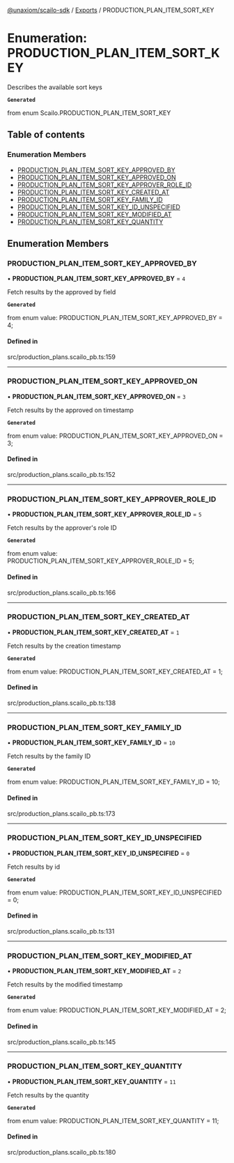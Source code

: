 [@unaxiom/scailo-sdk](../README.md) / [Exports](../modules.md) / PRODUCTION\_PLAN\_ITEM\_SORT\_KEY

# Enumeration: PRODUCTION\_PLAN\_ITEM\_SORT\_KEY

Describes the available sort keys

**`Generated`**

from enum Scailo.PRODUCTION_PLAN_ITEM_SORT_KEY

## Table of contents

### Enumeration Members

- [PRODUCTION\_PLAN\_ITEM\_SORT\_KEY\_APPROVED\_BY](PRODUCTION_PLAN_ITEM_SORT_KEY.md#production_plan_item_sort_key_approved_by)
- [PRODUCTION\_PLAN\_ITEM\_SORT\_KEY\_APPROVED\_ON](PRODUCTION_PLAN_ITEM_SORT_KEY.md#production_plan_item_sort_key_approved_on)
- [PRODUCTION\_PLAN\_ITEM\_SORT\_KEY\_APPROVER\_ROLE\_ID](PRODUCTION_PLAN_ITEM_SORT_KEY.md#production_plan_item_sort_key_approver_role_id)
- [PRODUCTION\_PLAN\_ITEM\_SORT\_KEY\_CREATED\_AT](PRODUCTION_PLAN_ITEM_SORT_KEY.md#production_plan_item_sort_key_created_at)
- [PRODUCTION\_PLAN\_ITEM\_SORT\_KEY\_FAMILY\_ID](PRODUCTION_PLAN_ITEM_SORT_KEY.md#production_plan_item_sort_key_family_id)
- [PRODUCTION\_PLAN\_ITEM\_SORT\_KEY\_ID\_UNSPECIFIED](PRODUCTION_PLAN_ITEM_SORT_KEY.md#production_plan_item_sort_key_id_unspecified)
- [PRODUCTION\_PLAN\_ITEM\_SORT\_KEY\_MODIFIED\_AT](PRODUCTION_PLAN_ITEM_SORT_KEY.md#production_plan_item_sort_key_modified_at)
- [PRODUCTION\_PLAN\_ITEM\_SORT\_KEY\_QUANTITY](PRODUCTION_PLAN_ITEM_SORT_KEY.md#production_plan_item_sort_key_quantity)

## Enumeration Members

### PRODUCTION\_PLAN\_ITEM\_SORT\_KEY\_APPROVED\_BY

• **PRODUCTION\_PLAN\_ITEM\_SORT\_KEY\_APPROVED\_BY** = ``4``

Fetch results by the approved by field

**`Generated`**

from enum value: PRODUCTION_PLAN_ITEM_SORT_KEY_APPROVED_BY = 4;

#### Defined in

src/production_plans.scailo_pb.ts:159

___

### PRODUCTION\_PLAN\_ITEM\_SORT\_KEY\_APPROVED\_ON

• **PRODUCTION\_PLAN\_ITEM\_SORT\_KEY\_APPROVED\_ON** = ``3``

Fetch results by the approved on timestamp

**`Generated`**

from enum value: PRODUCTION_PLAN_ITEM_SORT_KEY_APPROVED_ON = 3;

#### Defined in

src/production_plans.scailo_pb.ts:152

___

### PRODUCTION\_PLAN\_ITEM\_SORT\_KEY\_APPROVER\_ROLE\_ID

• **PRODUCTION\_PLAN\_ITEM\_SORT\_KEY\_APPROVER\_ROLE\_ID** = ``5``

Fetch results by the approver's role ID

**`Generated`**

from enum value: PRODUCTION_PLAN_ITEM_SORT_KEY_APPROVER_ROLE_ID = 5;

#### Defined in

src/production_plans.scailo_pb.ts:166

___

### PRODUCTION\_PLAN\_ITEM\_SORT\_KEY\_CREATED\_AT

• **PRODUCTION\_PLAN\_ITEM\_SORT\_KEY\_CREATED\_AT** = ``1``

Fetch results by the creation timestamp

**`Generated`**

from enum value: PRODUCTION_PLAN_ITEM_SORT_KEY_CREATED_AT = 1;

#### Defined in

src/production_plans.scailo_pb.ts:138

___

### PRODUCTION\_PLAN\_ITEM\_SORT\_KEY\_FAMILY\_ID

• **PRODUCTION\_PLAN\_ITEM\_SORT\_KEY\_FAMILY\_ID** = ``10``

Fetch results by the family ID

**`Generated`**

from enum value: PRODUCTION_PLAN_ITEM_SORT_KEY_FAMILY_ID = 10;

#### Defined in

src/production_plans.scailo_pb.ts:173

___

### PRODUCTION\_PLAN\_ITEM\_SORT\_KEY\_ID\_UNSPECIFIED

• **PRODUCTION\_PLAN\_ITEM\_SORT\_KEY\_ID\_UNSPECIFIED** = ``0``

Fetch results by id

**`Generated`**

from enum value: PRODUCTION_PLAN_ITEM_SORT_KEY_ID_UNSPECIFIED = 0;

#### Defined in

src/production_plans.scailo_pb.ts:131

___

### PRODUCTION\_PLAN\_ITEM\_SORT\_KEY\_MODIFIED\_AT

• **PRODUCTION\_PLAN\_ITEM\_SORT\_KEY\_MODIFIED\_AT** = ``2``

Fetch results by the modified timestamp

**`Generated`**

from enum value: PRODUCTION_PLAN_ITEM_SORT_KEY_MODIFIED_AT = 2;

#### Defined in

src/production_plans.scailo_pb.ts:145

___

### PRODUCTION\_PLAN\_ITEM\_SORT\_KEY\_QUANTITY

• **PRODUCTION\_PLAN\_ITEM\_SORT\_KEY\_QUANTITY** = ``11``

Fetch results by the quantity

**`Generated`**

from enum value: PRODUCTION_PLAN_ITEM_SORT_KEY_QUANTITY = 11;

#### Defined in

src/production_plans.scailo_pb.ts:180
